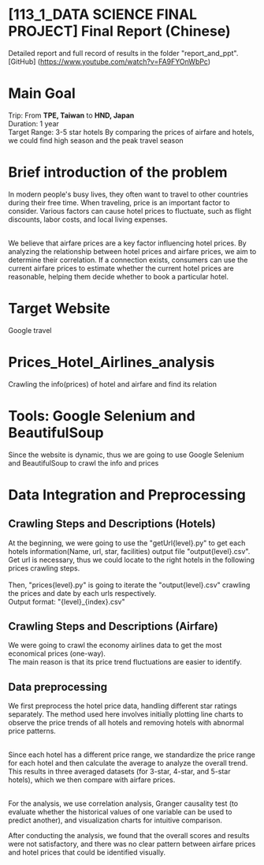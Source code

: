 # [113_1_DATA SCIENCE FINAL PROJECT] Final Report (Chinese)
Detailed report and full record of results in the folder "report_and_ppt".<br>
[GitHub] (https://www.youtube.com/watch?v=FA9FYOnWbPc)

# Main Goal
Trip: From **TPE, Taiwan** to **HND, Japan**<br>
Duration: 1 year<br>
Target Range: 3-5 star hotels
By comparing the prices of airfare and hotels, we could find high season and the peak travel season

# Brief introduction of the problem
In modern people's busy lives, they often want to travel to other countries during their free time. When traveling, price is an important factor to consider. Various factors can cause hotel prices to fluctuate, such as flight discounts, labor costs, and local living expenses.<br><br> 

We believe that airfare prices are a key factor influencing hotel prices. By analyzing the relationship between hotel prices and airfare prices, we aim to determine their correlation. If a connection exists, consumers can use the current airfare prices to estimate whether the current hotel prices are reasonable, helping them decide whether to book a particular hotel.

# Target Website
Google travel

# Prices_Hotel_Airlines_analysis
Crawling the info(prices) of hotel and airfare and find its relation

# Tools: Google Selenium and BeautifulSoup
Since the website is dynamic, thus we are going to use Google Selenium and BeautifulSoup to crawl the info and prices

# Data Integration and Preprocessing
## Crawling Steps and Descriptions (Hotels)
At the beginning, we were going to use the "getUrl{level}.py" to get each hotels information(Name, url, star, facilities) output file "output{level}.csv".<br>
Get url is necessary, thus we could locate to the right hotels in the following prices crawling steps.<br>
<br>Then, "prices{level}.py" is going to iterate the "output{level}.csv" crawling the prices and date by each urls respectively.<br>
Output format: "{level}_{index}.csv"

## Crawling Steps and Descriptions (Airfare)
We were going to crawl the economy airlines data to get the most economical prices (one-way).<br>
The main reason is that its price trend fluctuations are easier to identify.

## Data preprocessing
We first preprocess the hotel price data, handling different star ratings separately. The method used here involves initially plotting line charts to observe the price trends of all hotels and removing hotels with abnormal price patterns.<br>

<br>Since each hotel has a different price range, we standardize the price range for each hotel and then calculate the average to analyze the overall trend. This results in three averaged datasets (for 3-star, 4-star, and 5-star hotels), which we then compare with airfare prices.<br>

<br>For the analysis, we use correlation analysis, Granger causality test (to evaluate whether the historical values of one variable can be used to predict another), and visualization charts for intuitive comparison.<br>

After conducting the analysis, we found that the overall scores and results were not satisfactory, and there was no clear pattern between airfare prices and hotel prices that could be identified visually.




